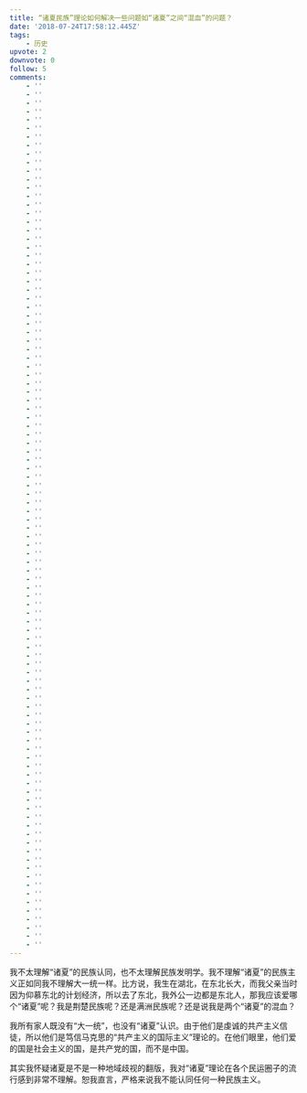 ```yaml
---
title: “诸夏民族”理论如何解决一些问题如“诸夏”之间“混血”的问题？
date: '2018-07-24T17:58:12.445Z'
tags:
    - 历史
upvote: 2
downvote: 0
follow: 5
comments:
    - ''
    - ''
    - ''
    - ''
    - ''
    - ''
    - ''
    - ''
    - ''
    - ''
    - ''
    - ''
    - ''
    - ''
    - ''
    - ''
    - ''
    - ''
    - ''
    - ''
    - ''
    - ''
    - ''
    - ''
    - ''
    - ''
    - ''
    - ''
    - ''
    - ''
    - ''
    - ''
    - ''
    - ''
    - ''
    - ''
    - ''
    - ''
    - ''
    - ''
    - ''
    - ''
    - ''
    - ''
    - ''
    - ''
    - ''
    - ''
    - ''
    - ''
    - ''
    - ''
    - ''
    - ''
    - ''
    - ''
    - ''
    - ''
    - ''
    - ''
    - ''
    - ''
    - ''
    - ''
    - ''
    - ''
    - ''
    - ''
    - ''
    - ''
    - ''
    - ''
    - ''
    - ''
    - ''
    - ''
    - ''
    - ''
    - ''
    - ''
    - ''
    - ''
    - ''
    - ''
    - ''
    - ''
    - ''
    - ''
    - ''
    - ''
    - ''
    - ''
    - ''
    - ''
    - ''
    - ''
    - ''
    - ''
    - ''
    - ''
    - ''
    - ''
---
```


我不太理解“诸夏”的民族认同，也不太理解民族发明学。我不理解“诸夏”的民族主义正如同我不理解大一统一样。比方说，我生在湖北，在东北长大，而我父亲当时因为仰慕东北的计划经济，所以去了东北，我外公一边都是东北人，那我应该爱哪个“诸夏”呢？我是荆楚民族呢？还是满洲民族呢？还是说我是两个“诸夏”的混血？

我所有家人既没有“大一统”，也没有“诸夏”认识。由于他们是虔诚的共产主义信徒，所以他们是笃信马克思的“共产主义的国际主义”理论的。在他们眼里，他们爱的国是社会主义的国，是共产党的国，而不是中国。

其实我怀疑诸夏是不是一种地域歧视的翻版，我对“诸夏”理论在各个民运圈子的流行感到非常不理解。恕我直言，严格来说我不能认同任何一种民族主义。

